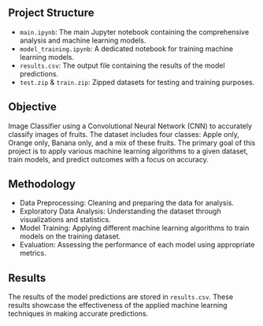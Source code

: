 ## Project Structure
- `main.ipynb`: The main Jupyter notebook containing the comprehensive analysis and machine learning models.
- `model_training.ipynb`: A dedicated notebook for training machine learning models.
- `results.csv`: The output file containing the results of the model predictions.
- `test.zip` & `train.zip`: Zipped datasets for testing and training purposes.

## Objective
Image Classifier using a Convolutional Neural Network (CNN) to accurately classify images of fruits. The dataset includes four classes: Apple only, Orange only, Banana only, and a mix of these fruits. 
The primary goal of this project is to apply various machine learning algorithms to a given dataset, train models, and predict outcomes with a focus on accuracy. 

## Methodology
- Data Preprocessing: Cleaning and preparing the data for analysis.
- Exploratory Data Analysis: Understanding the dataset through visualizations and statistics.
- Model Training: Applying different machine learning algorithms to train models on the training dataset.
- Evaluation: Assessing the performance of each model using appropriate metrics.

## Results
The results of the model predictions are stored in `results.csv`. These results showcase the effectiveness of the applied machine learning techniques in making accurate predictions.
